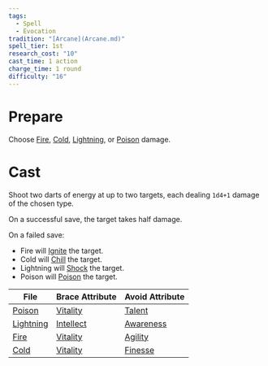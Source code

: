 ```yaml
---  
tags:  
  - Spell  
  - Evocation  
tradition: "[Arcane](Arcane.md)"  
spell_tier: 1st  
research_cost: "10"  
cast_time: 1 action  
charge_time: 1 round  
difficulty: "16"  
---  
```

# Prepare  
  
Choose [Fire](./Fire.md), [Cold](./Cold.md), [Lightning](./Lightning.md), or [Poison](./Poison.md) damage.  
  
# Cast  
  
Shoot two darts of energy at up to two targets, each dealing `1d4+1` damage of the chosen type.  
  
On a successful save, the target takes half damage.  
  
On a failed save:  
- Fire will [Ignite](./Burning.md) the target.  
- Cold will [Chill](./Chilled.md) the target.  
- Lightning will [Shock](./Shocked.md) the target.  
- Poison will [Poison](./Poisoned.md) the target.  
  
| File                        | Brace Attribute             | Avoid Attribute             |  
| --------------------------- | --------------------------- | --------------------------- |  
| [Poison](./Poison.md)       | [Vitality](./Vitality.md)   | [Talent](./Talent.md)       |  
| [Lightning](./Lightning.md) | [Intellect](./Intellect.md) | [Awareness](./Awareness.md) |  
| [Fire](./Fire.md)           | [Vitality](./Vitality.md)   | [Agility](./Agility.md)     |  
| [Cold](./Cold.md)           | [Vitality](./Vitality.md)   | [Finesse](./Finesse.md)     |  
  
  
